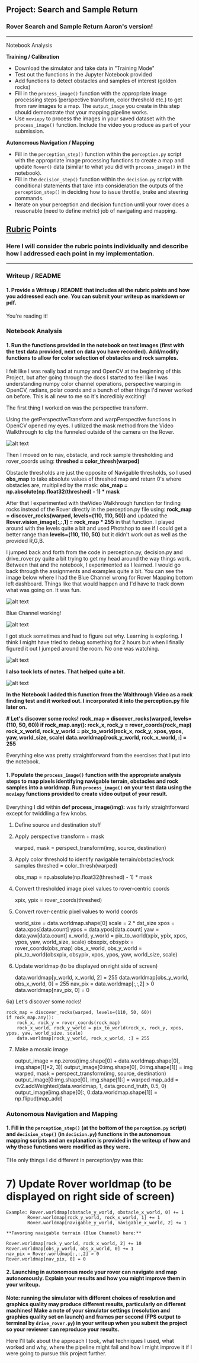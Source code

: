 ## Project: Search and Sample Return
### Rover Search and Sample Return Aaron's version!

---

Notebook Analysis

**Training / Calibration**  

* Download the simulator and take data in "Training Mode"
* Test out the functions in the Jupyter Notebook provided
* Add functions to detect obstacles and samples of interest (golden rocks)
* Fill in the `process_image()` function with the appropriate image processing steps (perspective transform, color threshold etc.) to get from raw images to a map.  The `output_image` you create in this step should demonstrate that your mapping pipeline works.
* Use `moviepy` to process the images in your saved dataset with the `process_image()` function.  Include the video you produce as part of your submission.

**Autonomous Navigation / Mapping**

* Fill in the `perception_step()` function within the `perception.py` script with the appropriate image processing functions to create a map and update `Rover()` data (similar to what you did with `process_image()` in the notebook). 
* Fill in the `decision_step()` function within the `decision.py` script with conditional statements that take into consideration the outputs of the `perception_step()` in deciding how to issue throttle, brake and steering commands. 
* Iterate on your perception and decision function until your rover does a reasonable (need to define metric) job of navigating and mapping.  

[//]: # (Image References)

[image1]: ./misc/rover_image.jpg
[image2]: ./calibration_images/example_grid1.jpg
[image3]: ./calibration_images/example_rock1.jpg
[image4]: ./calibration_images/aa_capture.jpg
[image5]: ./calibration_images/aa_capture_mask.jpg
[image6]: ./calibration_images/aa_capture_ground_truth.jpg
[image7]: ./calibration_images/aa_capture_rover_camera_view.jpg
[image8]: ./calibration_images/aa_capture_wall_crawling.jpg
[image9]: ./calibration_images/aa_capture_getting_stuck.jpg
[image11]: ./calibration_images/aa_capture_telemetry.jpg
[image12]: ./calibration_images/aa_capture_warped.png
[image13]: ./calibration_images/aa_capture_rover_vision_working.jpg
[image14]: ./calibration_images/udacity_perception_notes.jpg

## [Rubric](https://review.udacity.com/#!/rubrics/916/view) Points
### Here I will consider the rubric points individually and describe how I addressed each point in my implementation.  

---
### Writeup / README

#### 1. Provide a Writeup / README that includes all the rubric points and how you addressed each one.  You can submit your writeup as markdown or pdf.  

You're reading it!

### Notebook Analysis
#### 1. Run the functions provided in the notebook on test images (first with the test data provided, next on data you have recorded). Add/modify functions to allow for color selection of obstacles and rock samples.
I felt like I was really bad at numpy and OpenCV at the beginning of this Project, but after going through the docs I started to feel like I was understanding numpy color channel operations, perspective warping in OpenCV, radians, polar coords and a bunch of other things I'd never worked on before. This is all new to me so it's incredibly exciting!

The first thing I worked on was the perspective transform.

Using the getPerspectiveTransform and warpPerspective functions in OpenCV opened my eyes. I utilized the mask method from the Video Walkthrough to clip the funneled outside of the camera on the Rover.

![alt text][image12]

Then I moved on to nav, obstacle, and rock sample thresholding and rover_coords using:
**threshed = color_thresh(warped)**

Obstacle thresholds are just the opposite of Navigable thresholds, so I used **obs_map** to take absolute values of threshed map and return 0's where obstacles are, multiplied by the mask: **obs_map = np.absolute(np.float32(threshed) - 1) * mask**

After that I experimented with theVideo Walkhrough function for finding rocks instead of the Rover directly in the perception.py file using: **rock_map = discover_rocks(warped, levels=(110, 110, 50))** and updated the **Rover.vision_image[:,:,1] = rock_map * 255** in that function. I played around with the levels quite a bit and used Photshop to see if I could get a better range than **levels=(110, 110, 50)** but it didn't work out as well as the provided R,G,B.

I jumped back and forth from the code in perception.py, decision.py and drive_rover.py quite a bit trying to get my head around the way things work. Between that and the notebook, I experimented as I learned. I would go back through the assignments and examples quite a bit. You can see the image below where I had the Blue Channel wrong for Rover Mapping bottom left dashboard. Things like that would happen and I'd have to track down what was going on. It was fun. 

![alt text][image8]

Blue Channel working!

![alt text][image13]

I got stuck sometimes and had to figure out why. Learning is exploring. I think I might have tried to debug something for 2 hours but when I finally figured it out I jumped around the room. No one was watching.

![alt text][image9]


**I also took lots of notes. That helped quite a bit.**

![alt text][image14]


**In the Notebook I added this function from the Walthrough Video as a rock finding test and it worked out. I incorporated it into the perception.py file later on.**

**# Let's discover some rocks!
    rock_map = discover_rocks(warped, levels=(110, 50, 60))
    if rock_map.any():
        rock_x, rock_y = rover_coords(rock_map)
        rock_x_world, rock_y_world = pix_to_world(rock_x, rock_y, xpos, ypos, yaw, world_size, scale)
        data.worldmap[rock_y_world, rock_x_world, :] = 255**

Everything else was pretty straightforward from the exercises that I put into the notebook.


#### 1. Populate the `process_image()` function with the appropriate analysis steps to map pixels identifying navigable terrain, obstacles and rock samples into a worldmap.  Run `process_image()` on your test data using the `moviepy` functions provided to create video output of your result.

Everything I did within **def process_image(img):** was fairly straightforward except for twiddling a few knobs.

1) Define source and destination stuff
2) Apply perspective transform + mask
    
    warped, mask = perspect_transform(img, source, destination)

3) Apply color threshold to identify navigable terrain/obstacles/rock samples
threshed = color_thresh(warped)
    
    obs_map = np.absolute(np.float32(threshed) - 1) * mask

4) Convert thresholded image pixel values to rover-centric coords
    
    xpix, ypix = rover_coords(threshed)

5) Convert rover-centric pixel values to world coords
    
    world_size = data.worldmap.shape[0]
    scale = 2 * dst_size
    xpos = data.xpos[data.count]
    ypos = data.ypos[data.count]
    yaw = data.yaw[data.count]
    x_world, y_world = pix_to_world(xpix, ypix, xpos, ypos, yaw, world_size, scale)
    obsxpix, obsypix = rover_coords(obs_map)
    obs_x_world, obs_y_world = pix_to_world(obsxpix, obsypix, xpos, ypos, yaw, world_size, scale)

6) Update worldmap (to be displayed on right side of screen)

    data.worldmap[y_world, x_world, 2] = 255
    data.worldmap[obs_y_world, obs_x_world, 0] = 255
    nav_pix = data.worldmap[:,:,2] > 0
    data.worldmap[nav_pix, 0] = 0

6a) Let's discover some rocks!
    
    rock_map = discover_rocks(warped, levels=(110, 50, 60))
    if rock_map.any():
        rock_x, rock_y = rover_coords(rock_map)
        rock_x_world, rock_y_world = pix_to_world(rock_x, rock_y, xpos, ypos, yaw, world_size, scale)
        data.worldmap[rock_y_world, rock_x_world, :] = 255

7) Make a mosaic image
    
    output_image = np.zeros((img.shape[0] + data.worldmap.shape[0], img.shape[1]*2, 3))
    output_image[0:img.shape[0], 0:img.shape[1]] = img
    warped, mask = perspect_transform(img, source, destination)
    output_image[0:img.shape[0], img.shape[1]:] = warped
    map_add = cv2.addWeighted(data.worldmap, 1, data.ground_truth, 0.5, 0)
    output_image[img.shape[0]:, 0:data.worldmap.shape[1]] = np.flipud(map_add)
    
    
### Autonomous Navigation and Mapping

#### 1. Fill in the `perception_step()` (at the bottom of the `perception.py` script) and `decision_step()` (in `decision.py`) functions in the autonomous mapping scripts and an explanation is provided in the writeup of how and why these functions were modified as they were.

THe only things I did different in perception/py was this:

# 7) Update Rover worldmap (to be displayed on right side of screen)
    Example: Rover.worldmap[obstacle_y_world, obstacle_x_world, 0] += 1
            Rover.worldmap[rock_y_world, rock_x_world, 1] += 1
            Rover.worldmap[navigable_y_world, navigable_x_world, 2] += 1
    
    **Favoring navigable terrain (Blue Channel) here:**
    
    Rover.worldmap[rock_y_world, rock_x_world, 2] += 10
    Rover.worldmap[obs_y_world, obs_x_world, 0] += 1
    nav_pix = Rover.worldmap[:,:,2] > 0
    Rover.worldmap[nav_pix, 0] = 0




#### 2. Launching in autonomous mode your rover can navigate and map autonomously.  Explain your results and how you might improve them in your writeup.  

**Note: running the simulator with different choices of resolution and graphics quality may produce different results, particularly on different machines!  Make a note of your simulator settings (resolution and graphics quality set on launch) and frames per second (FPS output to terminal by `drive_rover.py`) in your writeup when you submit the project so your reviewer can reproduce your results.**

Here I'll talk about the approach I took, what techniques I used, what worked and why, where the pipeline might fail and how I might improve it if I were going to pursue this project further.



